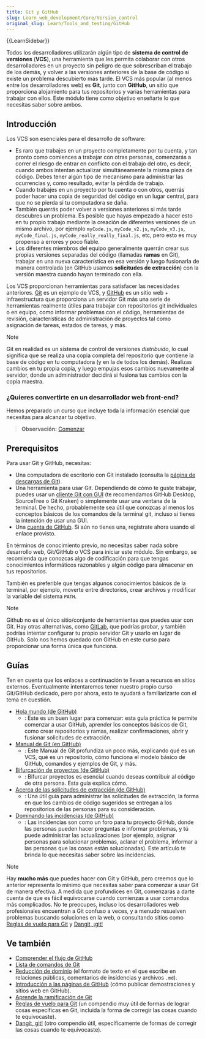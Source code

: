 ```yaml
---
title: Git y GitHub
slug: Learn_web_development/Core/Version_control
original_slug: Learn/Tools_and_testing/GitHub
---
```


{{LearnSidebar}}

Todos los desarrolladores utilizarán algún tipo de **sistema de control de versiones** (**VCS**), una herramienta que les permita colaborar con otros desarrolladores en un proyecto sin peligro de que sobrescriban el trabajo de los demás, y volver a las versiones anteriores de la base de código si existe un problema descubierto más tarde. El VCS más popular (al menos entre los desarrolladores web) es **Git**, junto con **GitHub**, un sitio que proporciona alojamiento para tus repositorios y varias herramientas para trabajar con ellos. Este módulo tiene como objetivo enseñarte lo que necesitas saber sobre ambos.

## Introducción

Los VCS son esenciales para el desarrollo de software:

- Es raro que trabajes en un proyecto completamente por tu cuenta, y tan pronto como comiences a trabajar con otras personas, comenzarás a correr el riesgo de entrar en conflicto con el trabajo del otro, es decir, cuando ambos intentan actualizar simultáneamente la misma pieza de código. Debes tener algún tipo de mecanismo para administrar las ocurrencias y, como resultado, evitar la pérdida de trabajo.
- Cuando trabajes en un proyecto por tu cuenta o con otros, querrás poder hacer una copia de seguridad del código en un lugar central, para que no se pierda si tu computadora se daña.
- También querrás poder volver a versiones anteriores si más tarde descubres un problema. Es posible que hayas empezado a hacer esto en tu propio trabajo mediante la creación de diferentes versiones de un mismo archivo, por ejemplo `myCode.js`, `myCode_v2.js`, `myCode_v3.js`, `myCode_final.js`, `myCode_really_really_final.js`, etc, pero esto es muy propenso a errores y poco fiable.
- Los diferentes miembros del equipo generalmente querrán crear sus propias versiones separadas del código (llamadas **ramas** en Git), trabajar en una nueva característica en esa versión y luego fusionarla de manera controlada (en GitHub usamos **solicitudes de extracción**) con la versión maestra cuando hayan terminado con ella.

Los VCS proporcionan herramientas para satisfacer las necesidades anteriores. [Git](https://git-scm.com/) es un ejemplo de VCS, y [GitHub](https://github.com/) es un sitio web + infraestructura que proporciona un servidor Git más una serie de herramientas realmente útiles para trabajar con repositorios git individuales o en equipo, como informar problemas con el código, herramientas de revisión, características de administración de proyectos tal como asignación de tareas, estados de tareas, y más.

> [!NOTE]
> Git en realidad es un sistema de control de versiones _distribuido_, lo cual significa que se realiza una copia completa del repositorio que contiene la base de código en tu computadora (y en la de todos los demás). Realizas cambios en tu propia copia, y luego empujas esos cambios nuevamente al servidor, donde un administrador decidirá si fusiona tus cambios con la copia maestra.

### ¿Quieres convertirte en un desarrollador web front-end?

Hemos preparado un curso que incluye toda la información esencial que necesitas para alcanzar tu objetivo.

> **Observación:** [Comenzar](/es/docs/orphaned/Learn/Front-end_web_developer)

## Prerequisitos

Para usar Git y GitHub, necesitas:

- Una computadora de escritorio con Git instalado (consulta la [página de descargas de Git](https://git-scm.com/downloads)).
- Una herramienta para usar Git. Dependiendo de cómo te guste trabajar, puedes usar un [cliente Git con GUI](https://git-scm.com/downloads/guis/) (te recomendamos GitHub Desktop, SourceTree o Git Kraken) o simplemente usar una ventana de la terminal. De hecho, probablemente sea útil que conozcas al menos los conceptos básicos de los comandos de la terminal git, incluso si tienes la intención de usar una GUI.
- Una [cuenta de GitHub](https://github.com/join). Si aún no tienes una, regístrate ahora usando el enlace provisto.

En términos de conocimiento previo, no necesitas saber nada sobre desarrollo web, Git/GitHub o VCS para iniciar este módulo. Sin embargo, se recomienda que conozcas algo de codificación para que tengas conocimientos informáticos razonables y algún código para almacenar en tus repositorios.

También es preferible que tengas algunos conocimientos básicos de la terminal, por ejemplo, moverte entre directorios, crear archivos y modificar la variable del sistema `PATH`.

> [!NOTE]
> Github no es el único sitio/conjunto de herramientas que puedes usar con Git. Hay otras alternativas, como [GitLab,](https://about.gitlab.com/) que podrías probar, y también podrías intentar configurar tu propio servidor Git y usarlo en lugar de GitHub. Solo nos hemos quedado con GitHub en este curso para proporcionar una forma única que funciona.

## Guías

Ten en cuenta que los enlaces a continuación te llevan a recursos en sitios externos. Eventualmente intentaremos tener nuestro propio curso Git/GitHub dedicado, pero por ahora, esto te ayudará a familiarizarte con el tema en cuestión.

- [Hola mundo (de GitHub)](https://guides.github.com/activities/hello-world/)
  - : Este es un buen lugar para comenzar: esta guía práctica te permite comenzar a usar GitHub, aprender los conceptos básicos de Git, como crear repositorios y ramas, realizar confirmaciones, abrir y fusionar solicitudes de extracción.
- [Manual de Git (en GitHub)](https://guides.github.com/introduction/git-handbook/)
  - : Este Manual de Git profundiza un poco más, explicando qué es un VCS, qué es un repositorio, cómo funciona el modelo básico de GitHub, comandos y ejemplos de Git, y más.
- [Bifurcación de proyectos (de GitHub)](https://guides.github.com/activities/forking/)
  - : Bifurcar proyectos es esencial cuando deseas contribuir al código de otra persona. Esta guía explica cómo.
- [Acerca de las solicitudes de extracción (de GitHub)](https://help.github.com/en/articles/about-pull-requests)
  - : Una útil guía para administrar las solicitudes de extracción, la forma en que los cambios de código sugeridos se entregan a los repositorios de las personas para su consideración.
- [Dominando las incidencias (de GitHub)](https://guides.github.com/features/issues/)
  - : Las incidencias son como un foro para tu proyecto GitHub, donde las personas pueden hacer preguntas e informar problemas, y tú puede administrar las actualizaciones (por ejemplo, asignar personas para solucionar problemas, aclarar el problema, informar a las personas que las cosas están solucionadas). Este artículo te brinda lo que necesitas saber sobre las incidencias.

> [!NOTE]
> Hay **mucho más** que puedes hacer con Git y GitHub, pero creemos que lo anterior representa lo mínimo que necesitas saber para comenzar a usar Git de manera efectiva. A medida que profundices en Git, comenzarás a darte cuenta de que es fácil equivocarse cuando comienzas a usar comandos más complicados. No te preocupes, incluso los desarrolladores web profesionales encuentran a Git confuso a veces, y a menudo resuelven problemas buscando soluciones en la web, o consultando sitios como [Reglas de vuelo para Git](https://github.com/k88hudson/git-flight-rules/blob/master/README_es.md) y [Dangit, ¡git!](https://dangitgit.com/es)

## Ve también

- [Comprender el flujo de GitHub](https://guides.github.com/introduction/flow/)
- [Lista de comandos de Git](https://git-scm.com/docs)
- [Reducción de dominio](https://guides.github.com/features/mastering-markdown/) (el formato de texto en el que escribe en relaciones públicas, comentarios de insidencias y archivos `.md`).
- [Introducción a las páginas de GitHub](https://guides.github.com/features/pages/) (cómo publicar demostraciones y sitios web en GitHub).
- [Aprende la ramificación de Git](https://learngitbranching.js.org/)
- [Reglas de vuelo para Git](https://github.com/k88hudson/git-flight-rules) (un compendio muy útil de formas de lograr cosas específicas en Git, incluida la forma de corregir las cosas cuando te equivocaste).
- [Dangit, git!](https://dangitgit.com/) (otro compendio útil, específicamente de formas de corregir las cosas cuando te equivocaste).
